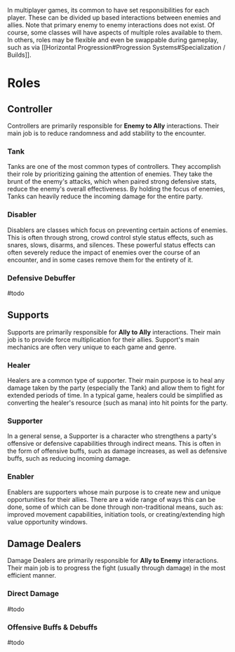 In multiplayer games, its common to have set responsibilities for each player.  These can be divided up based interactions between enemies and allies. Note that primary enemy to enemy interactions does not exist. Of course, some classes will have aspects of multiple roles available to them. In others, roles may be flexible and even be swappable during gameplay, such as via [[Horizontal Progression#Progression Systems#Specialization / Builds]].

# Roles
## Controller
Controllers are primarily responsible for **Enemy to Ally** interactions. Their main job is to reduce randomness and add stability to the encounter.

### Tank
Tanks are one of the most common types of controllers. They accomplish their role by prioritizing gaining the attention of enemies. They take the brunt of the enemy's attacks, which when paired strong defensive stats, reduce the enemy's overall effectiveness. By holding the focus of enemies, Tanks can heavily reduce the incoming damage for the entire party.

### Disabler
Disablers are classes which focus on preventing certain actions of enemies. This is often through strong, crowd control style status effects, such as snares, slows, disarms, and silences. These powerful status effects can often severely reduce the impact of enemies over the course of an encounter, and in some cases remove them for the entirety of it.

### Defensive Debuffer
#todo

## Supports
Supports are primarily responsible for **Ally to Ally** interactions.  Their main job is to provide force multiplication for their allies. Support's main mechanics are often very unique to each game and genre.

### Healer
Healers are a common type of supporter. Their main purpose is to heal any damage taken by the party (especially the Tank) and allow them to fight for extended periods of time. In a typical game, healers could be simplified as converting the healer's resource (such as mana) into hit points for the party.

### Supporter
In a general sense, a Supporter is a character who strengthens a party's offensive or defensive capabilities through indirect means. This is often in the form of offensive buffs, such as damage increases, as well as defensive buffs, such as reducing incoming damage. 

### Enabler
Enablers are supporters whose main purpose is to create new and unique opportunities for their allies. There are a wide range of ways this can be done, some of which can be done through non-traditional means, such as: improved movement capabilities, initiation tools, or creating/extending high value opportunity windows.

## Damage Dealers
Damage Dealers are primarily responsible for **Ally to Enemy** interactions. Their main job is to progress the fight (usually through damage) in the most efficient manner.

### Direct Damage
#todo

### Offensive Buffs & Debuffs
#todo
